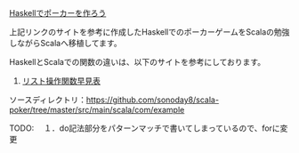 
[Haskellでポーカーを作ろう](http://tune.hateblo.jp/entry/2015/05/12/023112)

上記リンクのサイトを参考に作成したHaskellでのポーカーゲームをScalaの勉強しながらScalaへ移植してます。

HaskellとScalaでの関数の違いは、以下のサイトを参考にしております。

1. [リスト操作関数早見表](http://techlog.mvrck.co.jp/entry/underscore-func/)

ソースディレクトリ：https://github.com/sonoday8/scala-poker/tree/master/src/main/scala/com/example

TODO: 
　１．do記法部分をパターンマッチで書いてしまっているので、forに変更
